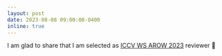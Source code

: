```yaml
---
layout: post
date: 2023-08-08 09:00:00-0400
inline: true
---
```


I am glad to share that I am selected as [ICCV WS AROW 2023](https://iccv23-arow.github.io/) reviewer 🥳
